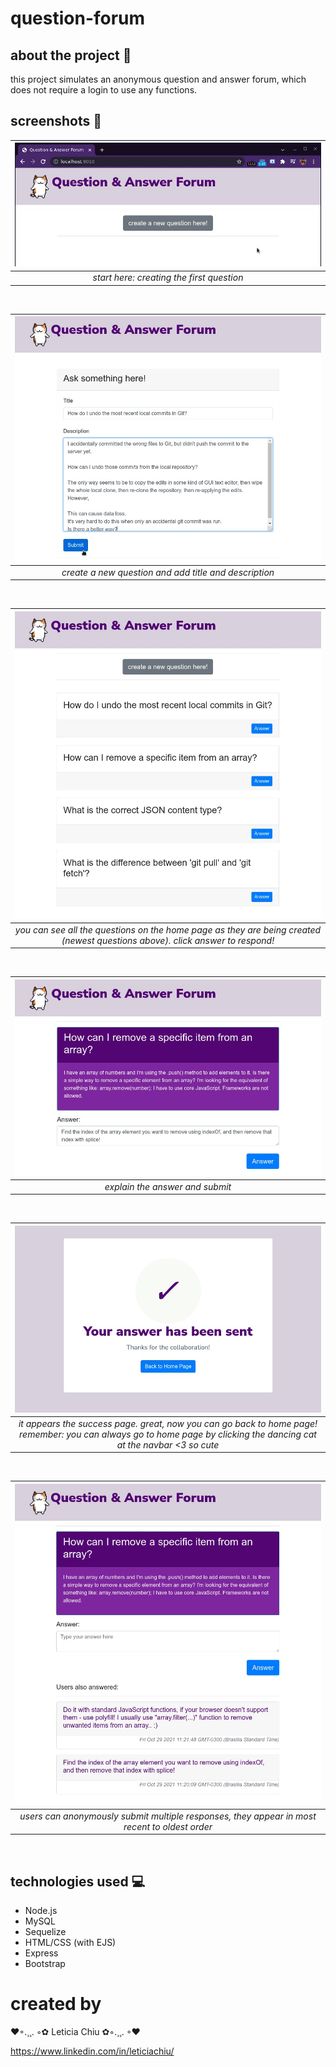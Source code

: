 # question-forum

## about the project :thinking:
this project simulates an anonymous question and answer forum, which does not require a login to use any functions.

## screenshots :camera_flash:
![Web 1](https://github.com/leticiachiu/question-forum/blob/master/public/img/menu.jpg) | 
|:--:| 
| *start here: creating the first question* |
<br>

![Web 3](https://github.com/leticiachiu/question-forum/blob/master/public/img/new_question.jpg) | 
|:--:| 
| *create a new question and add title and description* |
<br>

![Web 2](https://github.com/leticiachiu/question-forum/blob/master/public/img/menu_questions.jpg) | 
|:--:| 
| *you can see all the questions on the home page as they are being created (newest questions above). click answer to respond!* |
<br>

![Web 6](https://github.com/leticiachiu/question-forum/blob/master/public/img/first_answer.jpg) | 
|:--:| 
| *explain the answer and submit* |
<br>

![Web 4](https://github.com/leticiachiu/question-forum/blob/master/public/img/suscess_page.jpg) | 
|:--:| 
| *it appears the success page. great, now you can go back to home page! remember: you can always go to home page by clicking the dancing cat at the navbar <3 so cute* |
<br>

![Web 5](https://github.com/leticiachiu/question-forum/blob/master/public/img/view_answers.jpg) | 
|:--:| 
| *users can anonymously submit multiple responses, they appear in most recent to oldest order* |
<br>

## technologies used :computer:
- Node.js
- MySQL
- Sequelize
- HTML/CSS (with EJS)
- Express
- Bootstrap

# created by
❤◦.¸¸.  ◦✿  Leticia Chiu  ✿◦.¸¸.  ◦❤  

https://www.linkedin.com/in/leticiachiu/


